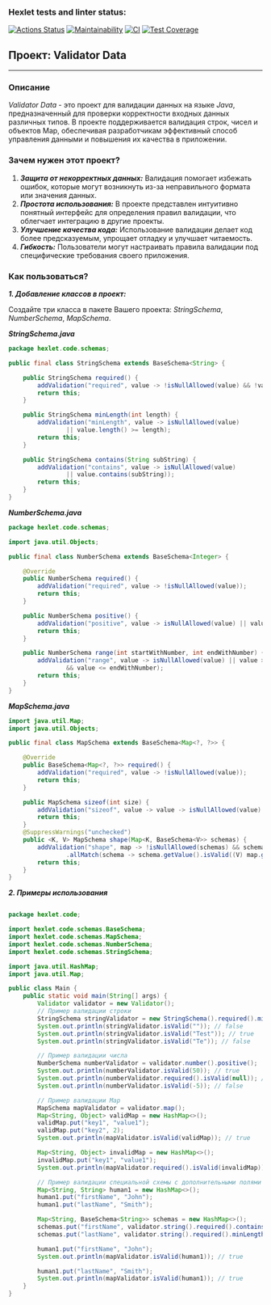 ### Hexlet tests and linter status:
[![Actions Status](https://github.com/alexey4050/java-project-78/actions/workflows/hexlet-check.yml/badge.svg)](https://github.com/alexey4050/java-project-78/actions)
[![Maintainability](https://api.codeclimate.com/v1/badges/db6a1b2df7e54c0fd7ec/maintainability)](https://codeclimate.com/github/alexey4050/DataValidator/maintainability)
[![CI](https://github.com/alexey4050/DataValidator/actions/workflows/ci.yml/badge.svg)](https://github.com/alexey4050/DataValidator/actions/workflows/ci.yml)
[![Test Coverage](https://api.codeclimate.com/v1/badges/db6a1b2df7e54c0fd7ec/test_coverage)](https://codeclimate.com/github/alexey4050/DataValidator/test_coverage)

## Проект: Validator Data

---
### Описание
*Validator Data* - это проект для валидации данных на языке *Java*, предназначенный для проверки
корректности входных данных различных типов. В проекте поддерживается валидация строк, чисел и объектов Map, обеспечивая разработчикам эффективный способ управления данными и повышения их качества в приложении.

### Зачем нужен этот проект?

1. ___Защита от некорректных данных:___ Валидация помогает избежать ошибок, которые могут возникнуть из-за неправильного формата или значения данных.
2. ___Простота использования:___ В проекте представлен интуитивно понятный интерфейс для определения правил валидации, что облегчает интеграцию в другие проекты.
3. ___Улучшение качества кода:___ Использование валидации делает код более предсказуемым, упрощает отладку и улучшает читаемость.
4. ___Гибкость:___ Пользователи могут настраивать правила валидации под специфические требования своего приложения.


### Как пользоваться?

***1. Добавление классов в проект:***

Создайте три класса в пакете Вашего проекта: *StringSchema*, *NumberSchema*, *MapSchema*.

***StringSchema.java***

```java
package hexlet.code.schemas;

public final class StringSchema extends BaseSchema<String> {

    public StringSchema required() {
        addValidation("required", value -> !isNullAllowed(value) && !value.isEmpty());
        return this;
    }

    public StringSchema minLength(int length) {
        addValidation("minLength", value -> isNullAllowed(value)
                || value.length() >= length);
        return this;
    }

    public StringSchema contains(String subString) {
        addValidation("contains", value -> isNullAllowed(value)
                || value.contains(subString));
        return this;
    }
}
```
***NumberSchema.java***

```java
package hexlet.code.schemas;

import java.util.Objects;

public final class NumberSchema extends BaseSchema<Integer> {

    @Override
    public NumberSchema required() {
        addValidation("required", value -> !isNullAllowed(value));
        return this;
    }

    public NumberSchema positive() {
        addValidation("positive", value -> isNullAllowed(value) || value > 0);
        return this;
    }

    public NumberSchema range(int startWithNumber, int endWithNumber) {
        addValidation("range", value -> isNullAllowed(value) || value >= startWithNumber 
                && value <= endWithNumber);
        return this;
    }
}
```
***MapSchema.java***

```java
import java.util.Map;
import java.util.Objects;

public final class MapSchema extends BaseSchema<Map<?, ?>> {

    @Override
    public BaseSchema<Map<?, ?>> required() {
        addValidation("required", value -> !isNullAllowed(value));
        return this;
    }

    public MapSchema sizeof(int size) {
        addValidation("sizeof", value -> value -> isNullAllowed(value) || value.size() == size);
        return this;
    }
    @SuppressWarnings("unchecked")
    public <K, V> MapSchema shape(Map<K, BaseSchema<V>> schemas) {
        addValidation("shape", map -> !isNullAllowed(schemas) && schemas.entrySet().stream()
                .allMatch(schema -> schema.getValue().isValid((V) map.get(schema.getKey()))));
        return this;
    }
}
```
***2. Примеры использования***

```java

package hexlet.code;

import hexlet.code.schemas.BaseSchema;
import hexlet.code.schemas.MapSchema;
import hexlet.code.schemas.NumberSchema;
import hexlet.code.schemas.StringSchema;

import java.util.HashMap;
import java.util.Map;

public class Main {
    public static void main(String[] args) {
        Validator validator = new Validator();
        // Пример валидации строки
        StringSchema stringValidator = new StringSchema().required().minLength(4);
        System.out.println(stringValidator.isValid("")); // false
        System.out.println(stringValidator.isValid("Test")); // true
        System.out.println(stringValidator.isValid("Te")); // false

        // Пример валидации числа
        NumberSchema numberValidator = validator.number().positive();
        System.out.println(numberValidator.isValid(50)); // true
        System.out.println(numberValidator.required().isValid(null)); // false
        System.out.println(numberValidator.isValid(-5)); // false

        // Пример валидации Map
        MapSchema mapValidator = validator.map();
        Map<String, Object> validMap = new HashMap<>();
        validMap.put("key1", "value1");
        validMap.put("key2", 2);
        System.out.println(mapValidator.isValid(validMap)); // true

        Map<String, Object> invalidMap = new HashMap<>();
        invalidMap.put("key1", "value1");
        System.out.println(mapValidator.required().isValid(invalidMap)); // true

        // Пример валидации специальной схемы с дополнительными полями
        Map<String, String> human1 = new HashMap<>();
        human1.put("firstName", "John");
        human1.put("lastName", "Smith");

        Map<String, BaseSchema<String>> schemas = new HashMap<>();
        schemas.put("firstName", validator.string().required().contains("oh"));
        schemas.put("lastName", validator.string().required().minLength(2).contains("it"));

        human1.put("firstName", "John");
        System.out.println(mapValidator.isValid(human1)); // true

        human1.put("lastName", "Smith");
        System.out.println(mapValidator.isValid(human1)); // true
    }
}
```
